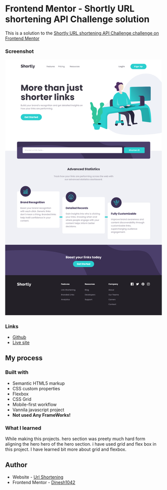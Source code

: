 # Frontend Mentor - Shortly URL shortening API Challenge solution

This is a solution to the [Shortly URL shortening API Challenge challenge on Frontend Mentor](https://www.frontendmentor.io/challenges/url-shortening-api-landing-page-2ce3ob-G)

### Screenshot

![screenshot](./Screenshot/screenshot.png)

### Links

- [Github](https://github.com/Dinesh1042/Frontend-Mentor-Challenges/tree/main/Url%20Shortening)
- [Live site](https://your-live-site-url.com)

## My process

### Built with

- Semantic HTML5 markup
- CSS custom properties
- Flexbox
- CSS Grid
- Mobile-first workflow
- Vannila javascript project
- **Not used Any FrameWorks!**

### What I learned

While making this projects. hero section was preety much hard form aligning the hero hero of the hero section. i have used grid and flex box in this project.
I have learned bit more about grid and flexbox.

## Author

- Website - [Url Shortening](https://www.your-site.com)
- Frontend Mentor - [Dinesh1042](https://www.frontendmentor.io/profile/Dinesh1042)

